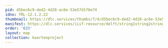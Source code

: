 ```yaml
---
pid: d5bec6c9-ded2-4d28-ac6e-53e57d1f6e74
idno: TRL-12.1.2.22
thumbnail: https://dlc.services/thumbs/7/4/d5bec6c9-ded2-4d28-ac6e-53e57d1f6e74/full/400,339/0/default.jpg
manifest: https://dlc.services/iiif-resource/delft/string1string2string3/kaartenproject-2007/TRL-12.1.2.22
order: '633'
layout: map
collection: kaartenproject
---
```

